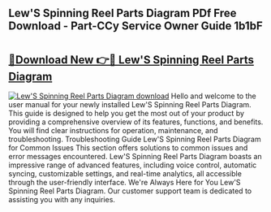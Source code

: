 ## Lew'S Spinning Reel Parts Diagram PDf Free Download - Part-CCy Service Owner Guide 1b1bF

# <h2><a href="http://dflv35.blite.top/?on=Lew%27S+Spinning+Reel+Parts+Diagram">🔗Download New 👉🔴 Lew'S Spinning Reel Parts Diagram</a></h2>

[![Lew'S Spinning Reel Parts Diagram download](https://i.imgur.com/lujVjoI.png)](http://dflv35.blite.top/?on=Lew%27S+Spinning+Reel+Parts+Diagram)
Hello and welcome to the user manual for your newly installed Lew'S Spinning Reel Parts Diagram. This guide is designed to help you get the most out of your product by providing a comprehensive overview of its features, functions, and benefits. You will find clear instructions for operation, maintenance, and troubleshooting. Troubleshooting Guide Lew'S Spinning Reel Parts Diagram for Common Issues This section offers solutions to common issues and error messages encountered. Lew'S Spinning Reel Parts Diagram boasts an impressive range of advanced features, including voice control, automatic syncing, customizable settings, and real-time analytics, all accessible through the user-friendly interface. We're Always Here for You Lew'S Spinning Reel Parts Diagram. Our customer support team is dedicated to assisting you with any inquiries.
